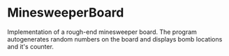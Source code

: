 # MinesweeperBoard
Implementation of a rough-end minesweeper board. The program autogenerates random numbers on the board and displays bomb locations and it's counter. 
